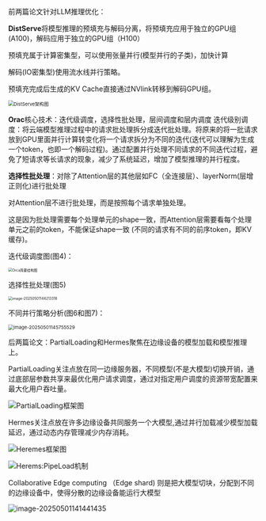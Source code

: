 前两篇论文针对LLM推理优化：

**DistServe**将模型推理的预填充与解码分离，将预填充应用于独立的GPU组(A100)，解码应用于独立的GPU组（H100）

预填充属于计算密集型，可以使用张量并行(模型并行的子类)，加快计算

解码(IO密集型)使用流水线并行策略。

预填充完成后生成的KV Cache直接通过NVlink转移到解码GPU组。

<img src="https://cdn.jsdelivr.net/gh/song17122328/MyPic@main/img/image-20250501142303057.png" alt="DistServe架构图" style="zoom: 67%;" />





**Orac**核心技术：迭代级调度，选择性批处理，层间调度和层内调度
迭代级别调度：将云端模型推理过程中的请求批处理拆分成迭代批处理。将原来的将一批请求放到GPU里面并行计算转变化将一个请求拆分为不同的迭代(迭代可以理解为生成一个token，也即一个解码过程)。通过配置并行处理不同请求的不同迭代过程，避免了短请求等长请求的现象，减少了系统延迟，增加了模型推理的并行程度。

**选择性批处理**：对除了Attention层的其他层如FC（全连接层）、layerNorm(层增正则化)进行批处理

对Attention层不进行批处理，而是按照每个请求单独处理。

这是因为批处理需要每个处理单元的shape一致，而Attention层需要看每个处理单元之前的token，不能保证shape一致 (不同的请求有不同的前序token，即KV缓存)。

迭代级调度图(图4)：

<img src="https://cdn.jsdelivr.net/gh/song17122328/MyPic@main/img/image-20250501142853978.png" alt="Orca简要结构图" style="zoom:50%;" />

选择性批处理(图5)

<img src="https://cdn.jsdelivr.net/gh/song17122328/MyPic@main/img/image-20250501144213318.png" alt="image-20250501144213318" style="zoom:50%;" />

不同并行策略分析(图6和图7)：

<img src="https://cdn.jsdelivr.net/gh/song17122328/MyPic@main/img/image-20250501145755529.png" alt="image-20250501145755529" style="zoom: 67%;" />





后两篇论文：PartialLoading和Hermes聚焦在边缘设备的模型加载和模型推理上。

PartialLoading关注点放在同一边缘服务器，不同模型(不是大模型)切换开销，通过底部层参数共享来最优化用户请求调度，通过对指定用户调度的资源带宽配置来最大化用户吞吐量。

![PartialLoading框架图](https://cdn.jsdelivr.net/gh/song17122328/MyPic@main/img/image-20250501141731008.png)

Hermes关注点放在许多边缘设备共同服务一个大模型,通过并行加载减少模型加载延迟，通过动态内存管理减少内存消耗。

![Heremes框架图](https://cdn.jsdelivr.net/gh/song17122328/MyPic@main/img/image-20250501141852157.png)

![Herems:PipeLoad机制](https://cdn.jsdelivr.net/gh/song17122328/MyPic@main/img/image-20250501141939598.png)

Collaborative Edge computing （Edge shard) 则是把大模型切块，分配到不同的边缘设备中，使得分散的边缘设备能运行大模型

![image-20250501141441435](https://cdn.jsdelivr.net/gh/song17122328/MyPic@main/img/image-20250501141441435.png)

